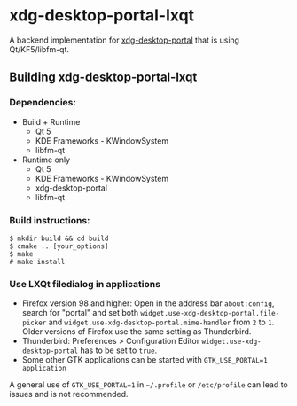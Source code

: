 # xdg-desktop-portal-lxqt

A backend implementation for [xdg-desktop-portal](http://github.com/flatpak/xdg-desktop-portal)
that is using Qt/KF5/libfm-qt.

## Building xdg-desktop-portal-lxqt

### Dependencies:
- Build + Runtime
  - Qt 5
  - KDE Frameworks - KWindowSystem
  - libfm-qt
- Runtime only
  - Qt 5
  - KDE Frameworks - KWindowSystem
  - xdg-desktop-portal
  - libfm-qt

### Build instructions:
```
$ mkdir build && cd build
$ cmake .. [your_options]
$ make 
# make install
```
### Use LXQt filedialog in applications

* Firefox version 98 and higher:  Open in the address bar `about:config`, search for "portal" and set both `widget.use-xdg-desktop-portal.file-picker` and `widget.use-xdg-desktop-portal.mime-handler`  from `2` to `1`. Older versions of Firefox use the same setting as Thunderbird.
* Thunderbird: Preferences > Configuration Editor `widget.use-xdg-desktop-portal` has to be set to `true`. 
* Some other GTK applications can be started with `GTK_USE_PORTAL=1 application`

A general use of `GTK_USE_PORTAL=1` in `~/.profile` or `/etc/profile` can lead to issues and
 is not recommended.

